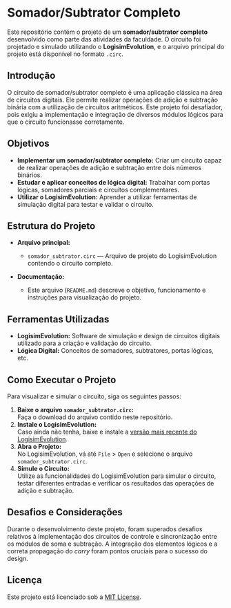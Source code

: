 # Somador/Subtrator Completo

Este repositório contém o projeto de um **somador/subtrator completo** desenvolvido como parte das atividades da faculdade. O circuito foi projetado e simulado utilizando o **LogisimEvolution**, e o arquivo principal do projeto está disponível no formato `.circ`.

## Introdução

O circuito de somador/subtrator completo é uma aplicação clássica na área de circuitos digitais. Ele permite realizar operações de adição e subtração binária com a utilização de circuitos aritméticos. Este projeto foi desafiador, pois exigiu a implementação e integração de diversos módulos lógicos para que o circuito funcionasse corretamente.

## Objetivos

- **Implementar um somador/subtrator completo:** Criar um circuito capaz de realizar operações de adição e subtração entre dois números binários.
- **Estudar e aplicar conceitos de lógica digital:** Trabalhar com portas lógicas, somadores parciais e circuitos complementares.
- **Utilizar o LogisimEvolution:** Aprender a utilizar ferramentas de simulação digital para testar e validar o circuito.

## Estrutura do Projeto

- **Arquivo principal:**  
  - `somador_subtrator.circ` — Arquivo de projeto do LogisimEvolution contendo o circuito completo.
  
- **Documentação:**  
  - Este arquivo (`README.md`) descreve o objetivo, funcionamento e instruções para visualização do projeto.

## Ferramentas Utilizadas

- **LogisimEvolution:** Software de simulação e design de circuitos digitais utilizado para a criação e validação do circuito.
- **Lógica Digital:** Conceitos de somadores, subtratores, portas lógicas, etc.

## Como Executar o Projeto

Para visualizar e simular o circuito, siga os seguintes passos:

1. **Baixe o arquivo `somador_subtrator.circ`:**  
   Faça o download do arquivo contido neste repositório.
2. **Instale o LogisimEvolution:**  
   Caso ainda não tenha, baixe e instale a [versão mais recente do LogisimEvolution](https://github.com/reds-heig/logisim-evolution).
3. **Abra o Projeto:**  
   No LogisimEvolution, vá até `File` > `Open` e selecione o arquivo `somador_subtrator.circ`.
4. **Simule o Circuito:**  
   Utilize as funcionalidades do LogisimEvolution para simular o circuito, testar diferentes entradas e verificar os resultados das operações de adição e subtração.

## Desafios e Considerações

Durante o desenvolvimento deste projeto, foram superados desafios relativos à implementação dos circuitos de controle e sincronização entre os módulos de soma e subtração. A integração dos elementos lógicos e a correta propagação do *carry* foram pontos cruciais para o sucesso do design.

## Licença

Este projeto está licenciado sob a [MIT License](LICENSE).
